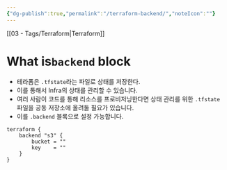 ```yaml
---
{"dg-publish":true,"permalink":"/terraform-backend/","noteIcon":""}
---
```


[[03 - Tags/Terraform\|Terraform]]
# What is`backend` block
- 테라폼은 `.tfstate`라는 파일로 상태를 저장한다.
- 이를 통해서 Infra의 상태를 관리할 수 있습니다.
- 여러 사람이 코드를 통해 리소스를 프로비저닝한다면 상태 관리를 위한 `.tfstate` 파일을 공동 저장소에 올려둘 필요가 있습니다.
- 이를 `.backend` 블록으로 설정 가능합니다.
``` hcl
terraform {
	backend "s3" {
		bucket = ""
		key    = ""
	}
}
```
